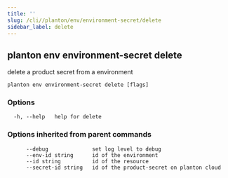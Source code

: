 ```yaml
---
title: ''
slug: /cli//planton/env/environment-secret/delete
sidebar_label: delete
---
```

## planton env environment-secret delete

delete a product secret from a environment

```
planton env environment-secret delete [flags]
```

### Options

```
  -h, --help   help for delete
```

### Options inherited from parent commands

```
      --debug              set log level to debug
      --env-id string      id of the environment
      --id string          id of the resource
      --secret-id string   id of the product-secret on planton cloud
```

